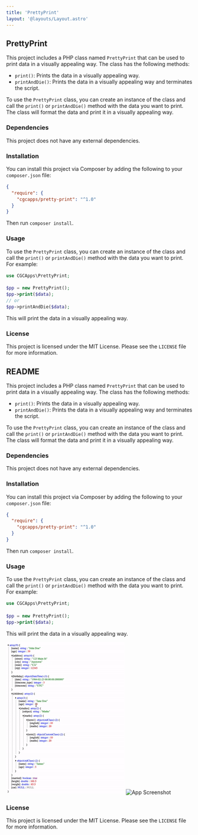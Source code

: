 ```yaml
---
title: 'PrettyPrint'
layout: '@layouts/Layout.astro'
---
```


## PrettyPrint

This project includes a PHP class named `PrettyPrint` that can be used to print data in a visually appealing way. The class has the following methods:

- `print()`: Prints the data in a visually appealing way.
- `printAndDie()`: Prints the data in a visually appealing way and terminates the script.

To use the `PrettyPrint` class, you can create an instance of the class and call the `print()` or `printAndDie()` method with the data you want to print. The class will format the data and print it in a visually appealing way.

### Dependencies

This project does not have any external dependencies.

### Installation

You can install this project via Composer by adding the following to your `composer.json` file:

```json
{
  "require": {
    "cgcapps/pretty-print": "^1.0"
  }
}
```

Then run `composer install`.

### Usage

To use the `PrettyPrint` class, you can create an instance of the class and call the `print()` or `printAndDie()` method with the data you want to print. For example:

```php
use CGCApps\PrettyPrint;

$pp = new PrettyPrint();
$pp->print($data);
// or
$pp->printAndDie($data);
```

This will print the data in a visually appealing way.

### License

This project is licensed under the MIT License. Please see the `LICENSE` file for more information.

## README

This project includes a PHP class named `PrettyPrint` that can be used to print data in a visually appealing way. The class has the following methods:

- `print()`: Prints the data in a visually appealing way.
- `printAndDie()`: Prints the data in a visually appealing way and terminates the script.

To use the `PrettyPrint` class, you can create an instance of the class and call the `print()` or `printAndDie()` method with the data you want to print. The class will format the data and print it in a visually appealing way.

### Dependencies

This project does not have any external dependencies.

### Installation

You can install this project via Composer by adding the following to your `composer.json` file:

```json
{
  "require": {
    "cgcapps/pretty-print": "^1.0"
  }
}
```

Then run `composer install`.

### Usage

To use the `PrettyPrint` class, you can create an instance of the class and call the `print()` or `printAndDie()` method with the data you want to print. For example:

```php
use CGCApps\PrettyPrint;

$pp = new PrettyPrint();
$pp->print($data);
```

This will print the data in a visually appealing way.

![App Screenshot](https://github.com/cjguajardo/PrettyPrint/blob/main/assets/pretty-print.gif)
![App Screenshot](https://github.com/cjguajardo/PrettyPrint/blob/main/assets/pretty-print.webp)

### License

This project is licensed under the MIT License. Please see the `LICENSE` file for more information.
